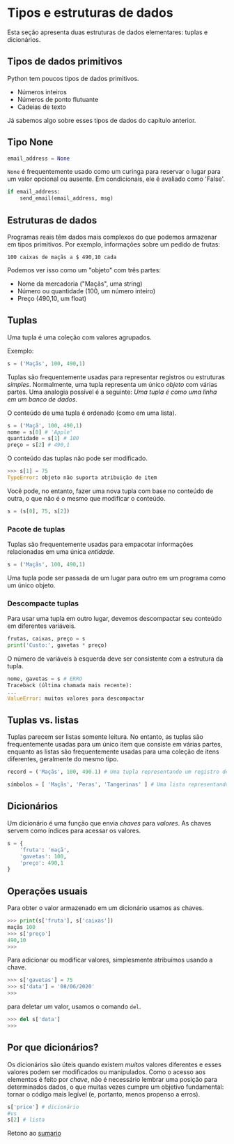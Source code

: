 # Tipos e estruturas de dados

Esta seção apresenta duas estruturas de dados elementares: tuplas e dicionários.

## Tipos de dados primitivos

Python tem poucos tipos de dados primitivos.

* Números inteiros
* Números de ponto flutuante
* Cadeias de texto

Já sabemos algo sobre esses tipos de dados do capítulo anterior.

## Tipo None

``` python
email_address = None
```

`None` é frequentemente usado como um curinga para reservar o lugar para um valor opcional ou ausente. Em condicionais, ele é avaliado como 'False'.

``` python
if email_address:
    send_email(email_address, msg)
```

## Estruturas de dados

Programas reais têm dados mais complexos do que podemos armazenar em tipos primitivos. Por exemplo, informações sobre um pedido de frutas:

``` código
100 caixas de maçãs a $ 490,10 cada
```

Podemos ver isso como um "objeto" com três partes:

* Nome da mercadoria ("Maçãs", uma string)
* Número ou quantidade (100, um número inteiro)
* Preço (490,10, um float)

## Tuplas

Uma tupla é uma coleção com valores agrupados.

Exemplo:

``` python
s = ('Maçãs', 100, 490,1)
```

Tuplas são frequentemente usadas para representar registros ou estruturas *simples*.
Normalmente, uma tupla representa um único *objeto* com várias partes. Uma analogia possível é a seguinte: *Uma tupla é como uma linha em um banco de dados*.

O conteúdo de uma tupla é ordenado (como em uma lista).

``` python
s = ('Maçã', 100, 490,1)
nome = s[0] # 'Apple'
quantidade = s[1] # 100
preço = s[2] # 490,1
```

O conteúdo das tuplas não pode ser modificado.

``` python
>>> s[1] = 75
TypeError: objeto não suporta atribuição de item
```

Você pode, no entanto, fazer uma nova tupla com base no conteúdo de outra, o que não é o mesmo que modificar o conteúdo.

``` python
s = (s[0], 75, s[2])
```

### Pacote de tuplas

Tuplas são frequentemente usadas para empacotar informações relacionadas em uma única *entidade*.

``` python
s = ('Maçãs', 100, 490,1)
```

Uma tupla pode ser passada de um lugar para outro em um programa como um único objeto.

### Descompacte tuplas

Para usar uma tupla em outro lugar, devemos descompactar seu conteúdo em diferentes variáveis.

``` python
frutas, caixas, preço = s
print('Custo:', gavetas * preço)
```

O número de variáveis ​​à esquerda deve ser consistente com a estrutura da tupla.

``` python
nome, gavetas = s # ERRO
Traceback (última chamada mais recente):
...
ValueError: muitos valores para descompactar
```

## Tuplas vs. listas

Tuplas parecem ser listas somente leitura. No entanto, as tuplas são frequentemente usadas para um único item que consiste em várias partes, enquanto as listas são frequentemente usadas para uma coleção de itens diferentes, geralmente do mesmo tipo.

``` python
record = ('Maçãs', 100, 490.1) # Uma tupla representando um registro dentro de um pedido de frutas

símbolos = [ 'Maçãs', 'Peras', 'Tangerinas' ] # Uma lista representando três frutas diferentes.
```

## Dicionários

Um dicionário é uma função que envia *chaves* para *valores*. As chaves servem como índices para acessar os valores.

``` python
s = {
    'fruta': 'maçã',
    'gavetas': 100,
    'preço': 490,1
}
```

## Operações usuais

Para obter o valor armazenado em um dicionário usamos as chaves.

``` python
>>> print(s['fruta'], s['caixas'])
maçãs 100
>>> s['preço']
490,10
>>>
```

Para adicionar ou modificar valores, simplesmente atribuímos usando a chave.

``` python
>>> s['gavetas'] = 75
>>> s['data'] = '08/06/2020'
>>>
```

para deletar um valor, usamos o comando `del`.

``` python
>>> del s['data']
>>>
```

## Por que dicionários?

Os dicionários são úteis quando existem *muitos* valores diferentes e esses valores podem ser modificados ou manipulados. Como o acesso aos elementos é feito por *chave*, não é necessário lembrar uma posição para determinados dados, o que muitas vezes cumpre um objetivo fundamental: tornar o código mais legível (e, portanto, menos propenso a erros).

``` python
s['price'] # dicionário
#vs
s[2] # lista
```

Retono ao [sumario](/Notas/02_Estructuras_e_funcoes/00_Resumo.md)